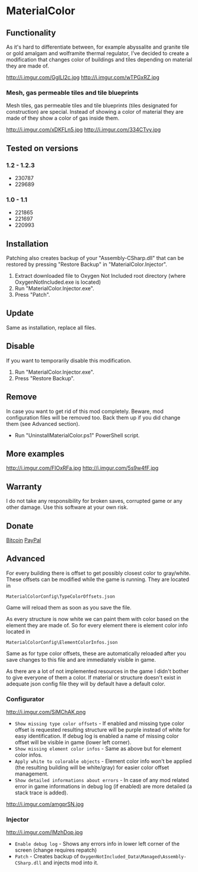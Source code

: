 # MaterialColor
## Functionality
As it's hard to differentiate between, for example abyssalite and granite tile or gold amalgam and wolframite thermal regulator, I've decided to create a modification that changes color of buildings and tiles depending on material they are made of.

http://i.imgur.com/GgILI2c.jpg
http://i.imgur.com/wTPGxRZ.jpg

### Mesh, gas permeable tiles and tile blueprints
Mesh tiles, gas permeable tiles and tile blueprints (tiles designated for construction)  are special. Instead of showing a color of material they are made of they show a color of gas inside them.

http://i.imgur.com/xDKFLn5.jpg
http://i.imgur.com/334CTvy.jpg

## Tested on versions
### 1.2 - 1.2.3
- 230787
- 229689

### 1.0 - 1.1
- 221865
- 221697
- 220993

## Installation
Patching also creates backup of your "Assembly-CSharp.dll" that can be restored by pressing "Restore Backup" in "MaterialColor.Injector".
1. Extract downloaded file to Oxygen Not Included root directory (where OxygenNotIncluded.exe is located)
2. Run "MaterialColor.Injector.exe".
3. Press "Patch".

## Update
Same as installation, replace all files.

## Disable
If you want to temporarily disable this modification.
1. Run "MaterialColor.Injector.exe".
2. Press "Restore Backup".

## Remove
In case you want to get rid of this mod completely. Beware, mod configuration files will be removed too. Back them up if you did change them (see Advanced section).
- Run "UninstallMaterialColor.ps1" PowerShell script.

## More examples

http://i.imgur.com/FIOxRFa.jpg
http://i.imgur.com/5s9w4fF.jpg

## Warranty
I do not take any responsibility for broken saves, corrupted game or any other damage. Use this software at your own risk.

## Donate

[Bitcoin](https://blockchain.info/address/1LzTvJziLMyfCATsvSJN94vrz4WfJutsH8)
[PayPal](https://www.paypal.me/SzymonRudzinski)

## Advanced
For every building there is offset to get possibly closest color to gray/white. These offsets can be modified while the game is running. They are located in

    MaterialColorConfig\TypeColorOffsets.json
    
Game will reload them as soon as you save the file.

As every structure is now white we can paint them with color based on the element they are made of. So for every element there is element color info located in

    MaterialColorConfig\ElementColorInfos.json
    
Same as for type color offsets, these are automatically reloaded after you save changes to this file and are immediately visible in game.

As there are a lot of not implemented resources in the game I didn't bother to give everyone of them a color. If material or structure doesn't exist in adequate json config file they will by default have a default color.

### Configurator

http://i.imgur.com/SiMChAK.png

- `Show missing type color offsets` - If enabled and missing type color offset is requested resulting structure will be purple instead of white for easy identification. If debug log is enabled a name of missing color offset will be visible in game (lower left corner).
- `Show missing element color infos` - Same as above but for element color infos.
- `Apply white to colorable objects` - Element color info won't be applied (the resulting building will be white/gray) for easier color offset management.
- `Show detailed informations about errors` - In case of any mod related error in game informations in debug log (if enabled) are more detailed (a stack trace is added).

http://i.imgur.com/amgprSN.jpg

### Injector

http://i.imgur.com/IMzhDop.jpg

- `Enable debug log` - Shows any errors info in lower left corner of the screen (change requires repatch)
- `Patch` - Creates backup of `OxygenNotIncluded_Data\Managed\Assembly-CSharp.dll` and injects mod into it.

